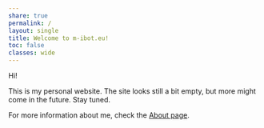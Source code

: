 ```yaml
---
share: true
permalink: /
layout: single
title: Welcome to m-ibot.eu!
toc: false
classes: wide
---
```


Hi!

This is my personal website. The site looks still a bit empty, but more might come in the future. Stay tuned.

For more information about me, check the [About page](/about).
